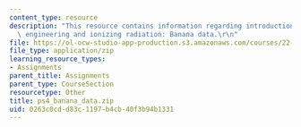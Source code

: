 ```yaml
---
content_type: resource
description: "This resource contains information regarding introduction to nuclear\
  \ engineering and ionizing radiation: Banana data.\r\n"
file: https://ol-ocw-studio-app-production.s3.amazonaws.com/courses/22-01-introduction-to-nuclear-engineering-and-ionizing-radiation-fall-2016/0263c0cdd83c1197b4cb40f3b94b1331_ps4_banana_data.zip
file_type: application/zip
learning_resource_types:
- Assignments
parent_title: Assignments
parent_type: CourseSection
resourcetype: Other
title: ps4_banana_data.zip
uid: 0263c0cd-d83c-1197-b4cb-40f3b94b1331
---
```

